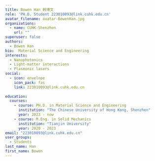 ```yaml
---
title: Bowen Han 韩博文
role: 'PH.D. Student 223010093@link.cuhk.edu.cn'
avatar_filename: avatar-BowenHan.jpg
organizations:
  - name: CUHK-Shenzhen
    url: ""
superuser: false
authors:
  - Bowen Han
bio:  Material Science and Engineering
interests:
  - Nanophotonics
  - Light-matter interactions
  - Plasmonic lasers
social:
  - icon: envelope
    icon_pack: fas
    link: 223010093@link.cuhk.edu.cn
   
education:
  courses:
    - course: PH.D. in Material Science and Engineering
      institution: "The Chinese University of Hong Kong, Shenzhen"
      year: 2023 - now
    - course: M.Eng. in Solid Mechanics
      institution: "Tianjin University"
      year: 2020 - 2023
email: "223010093@link.cuhk.edu.cn"
user_groups:
  - Students
last_name: Han
first_name: Bowen
---
```

